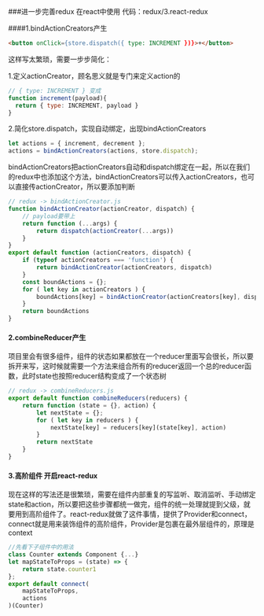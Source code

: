 ###进一步完善redux 在react中使用
代码：redux/3.react-redux

####1.bindActionCreators产生

```html
<button onClick={store.dispatch({ type: INCREMENT })}>+</button>
```

这样写太繁琐，需要一步步简化：

1.定义actionCreator，顾名思义就是专门来定义action的

```javascript
// { type: INCREMENT } 变成
function increment(payload){
  return { type: INCREMENT, payload }
}
```

2.简化store.dispatch，实现自动绑定，出现bindActionCreators

```javascript
let actions = { increment, decrement };
actions = bindActionCreators(actions, store.dispatch);
```

bindActionCreators把actionCreators自动和dispatch绑定在一起，所以在我们的redux中也添加这个方法，bindActionCreators可以传入actionCreators，也可以直接传actionCreator，所以要添加判断

```javascript
// redux -> bindActionCreator.js
function bindActionCreator(actionCreator, dispatch) {
    // payload要带上
    return function (...args) {
        return dispatch(actionCreator(...args))
    }
}
export default function (actionCreators, dispatch) {
    if (typeof actionCreators === 'function') {
        return bindActionCreator(actionCreators, dispatch)
    }
    const boundActions = {};
    for ( let key in actionCreators ) {
        boundActions[key] = bindActionCreator(actionCreators[key], dispatch)
    }
    return boundActions
}
```

#### 2.combineReducer产生

项目里会有很多组件，组件的状态如果都放在一个reducer里面写会很长，所以要拆开来写，这时候就需要一个方法来组合所有的reducer返回一个总的reducer函数，此时state也按照reducer结构变成了一个状态树

```javascript
// redux -> combineReducers.js
export default function combineReducers(reducers) {
    return function (state = {}, action) {
        let nextState = {};
        for ( let key in reducers ) {
            nextState[key] = reducers[key](state[key], action)
        }
        return nextState
    }
}
```

#### 3.高阶组件 开启react-redux

现在这样的写法还是很繁琐，需要在组件内部重复的写监听、取消监听、手动绑定state和action，所以要把这些步骤都统一做完，组件的统一处理就提到父级，就要用到高阶组件了。react-redux就做了这件事情，提供了Provider和connect，connect就是用来装饰组件的高阶组件，Provider是包裹在最外层组件的，原理是context

```javascript
//先看下子组件中的用法
class Counter extends Component {...}
let mapStateToProps = (state) => {
    return state.counter1
};
export default connect(
    mapStateToProps,
    actions
)(Counter)
```

